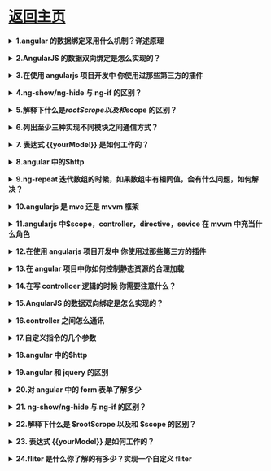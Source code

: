# [返回主页](https://github.com/yisainan/web-interview/blob/master/README.md)

<b><details><summary>1.angular 的数据绑定采用什么机制？详述原理</summary></b>

答案：

脏检查机制。

双向数据绑定是 AngularJS 的核心机制之一。当 view 中有任何数据变化时，会更新到 model ，当 model 中数据有变化时，view 也会同步更新，显然，这需要一个监控。

原理就是，Angular 在 scope 模型上设置了一个监听队列，用来监听数据变化并更新 view 。每次绑定一个东西到 view 上时 AngularJS 就会往 $watch 队列里插入一条 $watch ，用来检测它监视的 model 里是否有变化的东西。当浏览器接收到可以被 angular context 处理的事件时， $digest 循环就会触发，遍历所有的 $watch ，最后更新 dom。

</details>

<b><details><summary>2.AngularJS 的数据双向绑定是怎么实现的？</summary></b>

答案：

1、每个双向绑定的元素都有一个 watcher

2、在某些事件发生的时候，调用 digest 脏数据检测。

这些事件有：表单元素内容变化、Ajax 请求响应、点击按钮执行的函数等。

3、脏数据检测会检测 rootscope 下所有被 watcher 的元素。

\$digest 函数就是脏数据监测

</details>

<b><details><summary>3.在使用 angularjs 项目开发中 你使用过那些第三方的插件</summary></b>

答案：

AngularUi ui-router oclazyload 等等 附上一篇文章仔细去看看 https://segmentfault.com/a/1190000003858219

</details>

<b><details><summary>4.ng-show/ng-hide 与 ng-if 的区别？</summary></b>

答案：

我们都知道 ng-show/ng-hide 实际上是通过 display 来进行隐藏和显示的。而 ng-if 实际上控制 dom 节点的增删除来实现的。因此如果我们是根据不同的条件来进行 dom 节点的加载的话，那么 ng-if 的性能好过 ng-show.

</details>

<b><details><summary>5.解释下什么是$rootScrope以及和$scope 的区别？</summary></b>

答案：

通俗的说$rootScrope 页面所有$scope 的父亲。

我们来看下如何产生$rootScope和$scope 吧。

step1:Angular 解析 ng-app 然后在内存中创建\$rootScope。

step2:angular 回继续解析，找到{{}}表达式，并解析成变量。

step3:接着会解析带有 ng-controller 的 div 然后指向到某个 controller 函数。 这个时候在这个 controller 函数变成一个\$scope 对象实例。

</details>

<b><details><summary>6.列出至少三种实现不同模块之间通信方式？</summary></b>

答案：

Service

events,指定绑定的事件

使用 \$rootScope

controller 之间直接使用$parent, $\$childHead 等

directive 指定属性进行数据绑定

</details>

<b><details><summary>7. 表达式 {{yourModel}} 是如何工作的？</summary></b>

答案：

它依赖于 $interpolation服务，在初始化页面html后，它会找到这些表达式，并且进行标记，于是每遇见一个 {{}} ，则会设置一个 $watch 。而 $interpolation 会返回一个带有上下文参数的函数，最后该函数执行，则算是表达式 $parse 到那个作用域上。

</details>

<b><details><summary>8.angular 中的\$http</summary></b>

答案：

\$http 是 AngularJS 中的一个核心服务，用于读取远程服务器的数据。

我们可以使用内置的$http服务直接同外部进行通信。$http 服务只是简单的封装了浏览器原生的 XMLHttpRequest 对象。

</details>

<b><details><summary>9.ng-repeat 迭代数组的时候，如果数组中有相同值，会有什么问题，如何解决？</summary></b>

答案：

会提示 Duplicates in a repeater are not allowed. 加 track by \$index 可解决。当然，也可以 trace by 任何一个普通的值，只要能唯一性标识数组中的每一项即可（建立 dom 和数据之间的关联）

</details>

<b><details><summary>10.angularjs 是 mvc 还是 mvvm 框架</summary></b>

答案：

首先阐述下你对 mvc 和 mvvm 的理解:

首先为什么我们会需要 MVC？因为随着代码规模越来越大，切分职责是大势所趋，还有为了后期维护方便，修改一块功能不影响其他功能。还有为了复用，因为很多逻辑是一样的。而 MVC 只是手段，终极目标是模块化和复用。

mvvm 的优点

低耦合：View 可以独立于 Model 变化和修改，同一个 ViewModel 可以被多个 View 复用；并且可以做到 View 和 Model 的变化互不影响；

可重用性：可以把一些视图的逻辑放在 ViewModel，让多个 View 复用；

独立开发：开发人员可以专注与业务逻辑和数据的开发（ViewModemvvmdi 计人员可以专注于 UI(View)的设计；

可测试性：清晰的 View 分层，使得针对表现层业务逻辑的测试更容易，更简单。

在 angular 中 MVVM 模式主要分为四部分：

View：它专注于界面的显示和渲染，在 angular 中则是包含一堆声明式 Directive 的视图模板。

ViewModel：它是 View 和 Model 的粘合体，负责 View 和 Model 的交互和协作，它负责给 View 提供显示的数据，以及提供了 View 中 Command 事件操作 Model 的途径；在 angular 中\$scope 对象充当了这个 ViewModel 的角色；

Model：它是与应用程序的业务逻辑相关的数据的封装载体，它是业务领域的对象，Model 并不关心会被如何显示或操作，所以模型也不会包含任何界面显示相关的逻辑。在 web 页面中，大部分 Model 都是来自 Ajax 的服务端返回数据或者是全局的配置对象；而 angular 中的 service 则是封装和处理这些与 Model 相关的业务逻辑的场所，这类的业务服务是可以被多个 Controller 或者其他 service 复用的领域服务。

Controller：这并不是 MVVM 模式的核心元素，但它负责 ViewModel 对象的初始化，它将组合一个或者多个 service 来获取业务领域 Model 放在 ViewModel 对象上，使得应用界面在启动加载的时候达到一种可用的状态。

mvc 的界面和逻辑关联紧密，数据直接从数据库读取。mvvm 的界面与 viewmode 是松耦合，界面数据从 viewmodel 中获取。所以 angularjs 更倾向于 mvvm

</details>

<b><details><summary>11.angularjs 中\$scope，controller，directive，sevice 在 mvvm 中充当什么角色</summary></b>

答案：

如果你不知道，第一题的分析以及很明确，仔细再仔细的看一遍

</details>

<b><details><summary>12.在使用 angularjs 项目开发中 你使用过那些第三方的插件</summary></b>

答案：

AngularUi ui-router oclazyload 等等 附上一篇文章仔细去看看 https://segmentfault.com/a/1190000003858219

</details>

<b><details><summary>13.在 angular 项目中你如何控制静态资源的合理加载</summary></b>

答案：

</details>

<b><details><summary>14.在写 controlloer 逻辑的时候 你需要注意什么？</summary></b>

答案：

1.简化代码（这个是所有开发人员都要具备的）

2.坚决不能操作 dom 节点 这个时候可能会问 为什么不能啊

你的回答是：DOM 操作只能出现在指令（directive）中。最不应该出现的位置就是服务（service）中。Angular 倡导以测试驱动开发，在 service 或者 controller 中出现了 DOM 操作，那么也就意味着的测试是无法通过的。当然，这只是一点，重要的是使用 Angular 的其中一个好处是啥，那就是双向数据绑定，这样就能专注于处理业务逻辑，无需关系一堆堆的 DOM 操作。如果在 Angular 的代码中还到处充斥着各种 DOM 操作，那为什么不直接使用 jquery 去开发呢。

测试驱动开发是什么呢？普及一下：

测试驱动开发，英文全称 Test-Driven Development，简称 TDD，是一种不同于传统软件开发流程的新型的开发方法。它要求在编写某个功能的代码之前先编写测试代码，然后只编写使测试通过的功能代码，通过测试来推动整个开发的进行。这有助于编写简洁可用和高质量的代码，并加速开发过程。

</details>

<b><details><summary>15.AngularJS 的数据双向绑定是怎么实现的？</summary></b>

答案：

1、每个双向绑定的元素都有一个 watcher

2、在某些事件发生的时候，调用 digest 脏数据检测。

这些事件有：表单元素内容变化、Ajax 请求响应、点击按钮执行的函数等。

3、脏数据检测会检测 rootscope 下所有被 watcher 的元素。

\$digest 函数就是脏数据监测

又附上一篇原理性的文章  https://github.com/xufei/Make-Your-Own-AngularJS/blob/master/01.md

</details>

<b><details><summary>16.controller 之间怎么通讯</summary></b>

答案：

1、event

这里可以有两种方式，一种是$scope.$emit，然后通过监听$rootScope的事件获取参数；另一种是$rootScope.$broadcast，通过监听$scope 的事件获取参数。

这两种方法在最新版本的 Angular 中已经没有性能区别了，主要就是事件发送的方向不同，可以按实际情况选择。

2、service

可以创建一个专用的事件 Service，也可以按照业务逻辑切分，将数据存储在相应的 Service 中

3、\$rootScope

这个方法可能会比较 dirty 一点，胜在方便，也就是把数据存在$rootScope中，这样各个子$scope 都可以调用，不过需要注意一下生命周期

4、直接使用$scope.$\$nextSibling 及类似的属性

类似的还有$scope.$parent。这个方法的缺点就更多了，官方不推荐使用任何\$\$开头的属性，既增加了耦合，又需要处理异步的问题，而且 scope 的顺序也不是固定的。不推荐

另外就是通过本地存储、全局变量或者现代浏览器的 postMessage 来传递参数了，除非特殊情况，请避免这类方式。

</details>

<b><details><summary>17.自定义指令的几个参数</summary></b>

答案：

说几个常用的如：

restrict:指令在 dom 中的声明形式 E（元素）A（属性）C（类名）M（注释）

template：两种形式，一种 HTML 文本；一个可以接受两个参数的函数，tElemetn 和 tAttrs，并返回一个代表模板的字符串。模板字符串必须存在一个根 DOM 元素

templateUrl:两种形式，一种代表外部 HTML 文件路径的字符串；一个可以接受两个参数的函数，参数为 tElement 和 tAttrs，并返回一个外部 HTML 文件路径的字符串

compile (对象或函数)：compile 选项可以返回一个对象或函数。如果设置了 compile 函数,说明我们希望在指令和实时数据被放到 DOM 中之前进行 DOM 操作,在这个函数中进行诸如添加和删除节点等 DOM 操作是安全的。本质上,当我们设置了 link 选项,实际上是创建了一个 postLink() 链接函数,以便 compile() 函数可以定义链接函数。

然后又是传送门：http://www.cnblogs.com/mliudong/p/4180680.html

compile 和 link 的区别：

编译的时候，compile 转换 dom，碰到绑定监听器的地方就先存着，有几个存几个，到最后汇总成一个 link 函数，一并执行，提升了性能。

</details>

<b><details><summary>18.angular 中的\$http</summary></b>

答案：

\$http 是 AngularJS 中的一个核心服务，用于读取远程服务器的数据。

我们可以使用内置的$http服务直接同外部进行通信。$http 服务只是简单的封装了浏览器原生的 XMLHttpRequest 对象。

1、链式调用

\$http 服务是只能接受一个参数的函数，这个参数是一个对象，包含了用来生成 HTTP 请求的

配置内容。这个函数返回一个 promise 对象，具有 success 和 error 两个方法。

2、返回一个 promise 对象

3、快捷的 get 请求

4、响应对象

传送门：http://www.2cto.com/kf/201506/405137.html

</details>

<b><details><summary>19.angular 和 jquery 的区别</summary></b>

答案：

angular 是基于数据驱动，所以 angular 适合做数据操作比较繁琐的项目（这里可以再提一下单页面应用，如果你不会福利又来了 http://www.zhihu.com/question/20792064）

jquery 是基于 dom 驱动，jquery 适合做 dom 操作多的项目

</details>

<b><details><summary>20.对 angular 中的 form 表单了解多少</summary></b>

答案：

Angular 对 input 元素的 type 进行了扩展，一共提供了以下 10 种类型：

text

number

url

email

radio

checkbox

hidden

button

submit

reset

Angular 为表单内置了 4 中 CSS 样式。

ng-valid 校验合法状态

ng-invalid 校验非法状态

ng-pristine 如果要使用原生的 form，需要设置这个值

ng-dirty      表单处于脏数据状态

Angular 在对表单进行自动校验的时候会校验 Model 上的属性，如果不设置 ng-model，则 Angular 无法知道 myForm.\$invalid 这个值是否为真。

校验的一下内容

required 表示是否输入内容

ng-maxlength 最大长度

ng-minlength 最小长度

例子：传送门https://github.com/18500047564/clutter

</details>

<b><details><summary>21. ng-show/ng-hide 与 ng-if 的区别？ </summary></b>

答案：

我们都知道 ng-show/ng-hide 实际上是通过 display 来进行隐藏和显示的。而 ng-if 实际上控制 dom 节点的增删除来实现的。因此如果我们是根据不同的条件来进行 dom 节点的加载确认的话，那么 ng-if 的性能好过 ng-show.

</details>

<b><details><summary>22.解释下什么是 $rootScrope 以及和 $scope 的区别？</summary></b>

答案：

$rootScrope是所有$scope 的父对象

</details>

<b><details><summary>23. 表达式 {{yourModel}} 是如何工作的？</summary></b>

答案：

它依赖于 $interpolation服务，在初始化页面html后，它会找到这些表达式，并且进行标记，于是每遇见一个 {{}} ，则会设置一个 $watch 。而 $interpolation 会返回一个带有上下文参数的函数，最后该函数执行，则算是表达式 $parse 到那个作用域上。

</details>

<b><details><summary>24.fliter 是什么你了解的有多少？实现一个自定义 fliter</summary></b>

答案：

</details>
